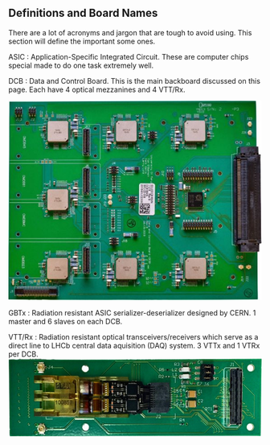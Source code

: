## Definitions and Board Names

There are a lot of acronyms and jargon that are tough to avoid using. This section
will define the important some ones.

ASIC
: Application-Specific Integrated Circuit. These are computer chips special made
  to do one task extremely well.
  
DCB
: Data and Control Board. This is the main backboard discussed on this page.
  Each have 4 optical mezzanines and 4 VTT/Rx.
  
![DCB](images/DCB.jpg)

GBTx
: Radiation resistant ASIC serializer-deserializer designed by CERN. 1 master and 
  6 slaves on each DCB.

VTT/Rx
: Radiation resistant optical transceivers/receivers which serve as a direct line 
  to LHCb central data aquisition (DAQ) system. 3 VTTx and 1 VTRx per DCB.
![VTTX](images/VTTX.jpg)